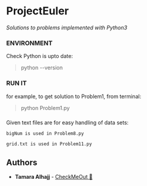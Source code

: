 # ProjectEuler 

*Solutions to problems implemented with Python3*

### ENVIRONMENT
  Check Python is upto date: 
  > python --version

### RUN IT  
  for example, to get solution to Problem1, from terminal:
  > python Problem1.py 

### 
Given text files are for easy handling of data sets:
  ```
  bigNum is used in Problem8.py
  ```
  ```
  grid.txt is used in Problem11.py
  ```
## Authors

* **Tamara Alhajj** - [CheckMeOut :dancer: ](https://github.com/TamaraAlhajj)

